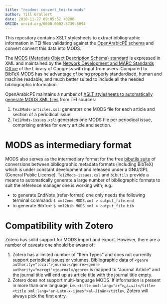 ```yaml
---
title: "readme: convert_tei-to-mods"
author: Till Grallert
date: 2018-11-27 09:05:52 +0200
ORCID: orcid.org/0000-0002-5739-8094
---
```


This repository contains XSLT stylesheets to extract bibliographic information in TEI files validating against the [OpenArabicPE schema](https://github.com/OpenArabicPE/OpenArabicPE_ODD) and convert convert this data into MODS.

The [MODS (Metadata Object Description Schema) standard](http://www.loc.gov/standards/mods/) is expressed in XML and maintained by the [Network Development and MARC Standards Office](http://www.loc.gov/marc/ndmso.html) of the Library of Congress with input from users. Compared to BibTeX MODS has he advantage of being properly standardised, human and machine readable, and much better suited to include all the needed bibliographic information.

OpenArabicPE maintains a number of [XSLT stylesheets to automatically generate MODS XML files](https://github.com/OpenArabicPE/convert_tei-to-mods) from TEI sources:

1. `Tei2Mods-articles.xsl`: generates one MODS file for each article and section of a periodical issue.
2. `Tei2Mods-issues.xsl`: generates one MODS file per periodical issue, comprising entries for every article and section.

# MODS as intermediary format

MODS also serves as the intermediary format for the free [bibutils suite](https://sourceforge.net/projects/bibutils/) of conversions between bibliographic metadata formats (including BibTeX) which is under constant development and released under a GNU/GPL (General Public License). `Tei2Mods-issues.xsl` and `bibutils` provide a means to automatically generate a large number of bibliographic formats to suit the reference manager one is working with; e.g.: 

- to generate EndNote (refer-format) one only needs the following terminal command: `$ xml2end MODS.xml > output_file.end`
- to generate BibTex: `$ xml2bib MODS.xml > output_file.bib`

# Compatibility with Zotero

Zotero has solid support for MODS import and export. However, there are a number of caveats one should be aware of:

1. Zotero has a limited number of "Item Types" and does not currently support periodical issues or volumes. Bibliographic data of `<genre authority="local">journal</genre><genre authority="marcgt">journal</genre>` is mapped to "Journal Article" and the journal title will end up as article title with the journal title empty.
2. Zotero does not support multi-language MODS. If information is present in more than one language, i.e. `<title xml:lang="ar">الجنان</title><title xml:lang="ar-Latn-x-ijmes">al-Jinān</title>`, Zotero will always pick the first entry.

